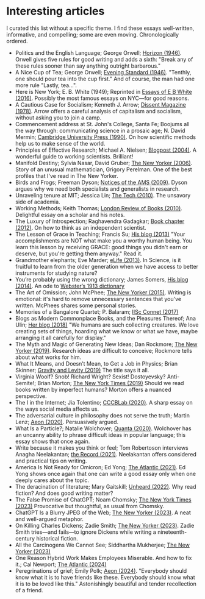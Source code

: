 # Interesting articles

I curated this list without a specific theme. I find these essays well-written, informative, and compelling; some are even moving. Chronologically ordered.

- Politics and the English Language; George Orwell; [Horizon (1946)](https://www.orwellfoundation.com/the-orwell-foundation/orwell/essays-and-other-works/politics-and-the-english-language/). Orwell gives five rules for good writing and adds a sixth: "Break any of these rules sooner than say anything outright barbarous."
- A Nice Cup of Tea; George Orwell; [Evening Standard (1946)](https://www.orwellfoundation.com/the-orwell-foundation/orwell/essays-and-other-works/a-nice-cup-of-tea/). "Tenthly, one should pour tea into the cup first." And of course, the man had one more rule "Lastly, tea…".
- Here is New York; E. B. White (1949); Reprinted in [Essays of E B White (2016)](https://openlibrary.org/works/OL24608880W/Essays_of_E._B._White?edition=key%3A/books/OL32645005M). Possibly the most famous essays on NYC—for good reasons.
- A Cautious Case for Socialism; Kenneth J. Arrow; [Dissent Magazine  (1978)](https://www.dissentmagazine.org/article/a-cautious-case-for-socialism/). Arrow offers a careful analysis of capitalism and socialism, without asking you to join a camp.
- Commencement address at St. John's College, Santa Fe; Boojums all the way through: communicating science in a prosaic age; N. David Mermin; [Cambridge University Press (1990)](https://www.cambridge.org/us/universitypress/subjects/physics/history-philosophy-and-foundations-physics/boojums-all-way-through-communicating-science-prosaic-age?format=PB). On how scientific methods help us to make sense of the world.
- Principles of Effective Research; Michael A. Nielsen; [Blogpost (2004)](https://michaelnielsen.org/blog/principles-of-effective-research/). A wonderful guide to working scientists. Brilliant!
- Manifold Destiny; Sylvia Nasar, David Gruber; [The New Yorker (2006)](https://www.newyorker.com/magazine/2006/08/28/manifold-destiny). Story of an unusual mathematician, Grigory Perelman. One of the best profiles that I've read in The New Yorker.
- Birds and Frogs; Freeman Dyson; [Notices of the AMS (2009)](https://www.ams.org/notices/200902/rtx090200212p.pdf). Dyson argues why we need both specialists and generalists in research.
- Unraveling tenure at MIT; Jessica Lin; [The Tech (2010)](https://thetech.com/2010/06/11/tenure-v130-n28). The unsavory side of academia.
- Working Methods; Keith Thomas; [London Review of Books (2010)](https://www.lrb.co.uk/the-paper/v32/n11/keith-thomas/diary). Delightful essay on a scholar and his notes.
- The Luxury of Introspection; Raghavendra Gadagkar; [Book chapter (2012)](https://eprints.iisc.ac.in/68318/). On how to think as an independent scientist.
- The Lesson of Grace in Teaching; Francis Su; [His blog (2013)](https://www.francissu.com/post/the-lesson-of-grace-in-teaching) "Your accomplishments are NOT what make you a worthy human being.  You learn this lesson by receiving GRACE: good things you didn't earn or deserve, but you're getting them anyway." Read it.
- Grandmother elephants; Eve Marder; [eLife (2013)](https://doi.org/10.7554/eLife.01140). In Science, is it fruitful to learn from the older generation when we have access to better instruments for studying nature?
- You’re probably using the wrong dictionary; James Somers, [His blog (2014)](https://jsomers.net/blog/dictionary). An ode to [Webster’s 1913 dictionary](https://www.websters1913.com/)
- The Art of Omission; John McPhee; [The New Yorker (2015)](https://www.newyorker.com/magazine/2015/09/14/omission). Writing is emotional: it's hard to remove unnecessary sentences that you've written. McPhees shares some personal stories.
- Memories of a Bangalore Quartet; P. Balaram; [IISc Connet (2017)](https://connect.iisc.ac.in/2017/06/memories-of-a-bangalore-quartet/)
- Blogs as Modern Commonplace Books, and the Pleasures Thereof; Ana Ulin; [Her blog (2018)](https://anaulin.org/blog/commonplace-books-modern-blogs/) "We humans are such collecting creatures. We love creating sets of things, hoarding what we know or what we have, maybe arranging it all carefully for display."
- The Myth and Magic of Generating New Ideas; Dan Rockmore; [The New Yorker (2019)](https://www.newyorker.com/culture/annals-of-inquiry/the-myth-and-magic-of-generating-new-ideas). Research ideas are difficult to conceive; Rockmore tells about what works for him.
- What It Means, and Doesn’t Mean, to Get a Job in Physics; Brian Skinner;  [Gravity and Levity (2019)](https://gravityandlevity.wordpress.com/2019/03/25/what-it-means-and-doesnt-mean-to-get-a-job-in-physics/) The title says it all.
- Virginia Woolf? Snob! Richard Wright? Sexist! Dostoyevsky? Anti-Semite!; Brian Morton; [The New York Times (2019)](https://www.nytimes.com/2019/01/08/books/review/edith-wharton-house-of-mirth-anti-semitism.html) Should we read books written by imperfect humans? Morton offers a nuanced perspective.
- The I in the Internet; Jia Tolentino; [CCCBLab (2020)](https://lab.cccb.org/en/the-i-in-the-internet/). A sharp essay on the ways social media affects us.
- The adversarial culture in philosophy does not serve the truth; Martin Lenz; [Aeon (2020)](https://aeon.co/ideas/the-adversarial-culture-in-philosophy-does-not-serve-the-truth). Persuasively argued.
- What Is a Particle?; Natalie Wolchover; [Quanta (2020)](https://www.quantamagazine.org/what-is-a-particle-20201112/#0). Wolchover has an uncanny ability to phrase difficult ideas in popular language; this essay shows that once again.
- Write because it makes you think or feel; Tom Robertoson interviews Anagha Neelakantan; [the Record (2021)](https://www.recordnepal.com/anagha-neelakantan-write-because-it-makes-you-think-or-feel). Neelakantan offers considered and practical tips on writing.
- America Is Not Ready for Omicron; Ed Yong; [The Atlantic (2021)](https://www.theatlantic.com/health/archive/2021/12/america-omicron-variant-surge-booster/621027/). Ed Yong shows once again that one can write a good essay only when one deeply cares about the topic.
- The deracination of literature; Mary Gaitskill; [Unheard (2022)](https://unherd.com/2022/06/the-death-of-literature/). Why read fiction? And does good writing matter?
- The False Promise of ChatGPT; Noam Chomsky; [The New York Times (2023)](https://www.nytimes.com/2023/03/08/opinion/noam-chomsky-chatgpt-ai.html) Provocative but thoughtful, as usual from Chomsky.
- ChatGPT Is a Blurry JPEG of the Web; [The New Yorker (2023)](https://www.newyorker.com/tech/annals-of-technology/chatgpt-is-a-blurry-jpeg-of-the-web). A neat and well-argued metaphor.
- On Killing Charles Dickens; Zadie Smith; [The New Yorker (2023)](https://www.newyorker.com/magazine/2023/07/10/on-killing-charles-dickens). Zadie Smith tries—and fails—to ignore Dickens while writing a nineteenth-century historical fiction.
- All the Carcinogens We Cannot See; Siddhartha Mukherjee; [The New Yorker (2023)](https://www.newyorker.com/magazine/2023/12/18/all-the-carcinogens-we-cannot-see)
- One Reason Hybrid Work Makes Employees Miserable. And how to fix it.; Cal Newport; [The Atlantic (2024)](https://www.theatlantic.com/ideas/archive/2024/02/hybrid-work-attention-productivity/677598/)
- Peregrinations of grief; Emily Polk; [Aeon (2024)](https://aeon.co/essays/so-it-goes-and-goes-and-goes-on-vonneguts-death-mantra). "Everybody should know what it is to have friends like these. Everybody should know what it is to be loved like this." Astonishingly beautiful and tender recollection of a friend.
